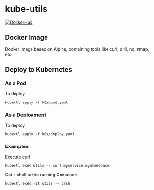 # kube-utils
[![DockerHub](https://img.shields.io/badge/Dockerhub-serbangilvitu%2Fkube--utils-orange.svg)](https://hub.docker.com/r/serbangilvitu/kube-utils)
## Docker Image
Docker image based on Alpine, containing tools like curl, drill, nc, nmap, etc.

## Deploy to Kubernetes
### As a Pod
To deploy
```
kubectl apply -f k8s/pod.yaml
```

### As a Deployment
To deploy
```
kubectl apply -f k8s/deploy.yaml
```

### Examples
Execute curl
```
kubectl exec utils -- curl myservice.mynamespace
```

Get a shell to the running Container:
```
kubectl exec -it utils -- bash
```
